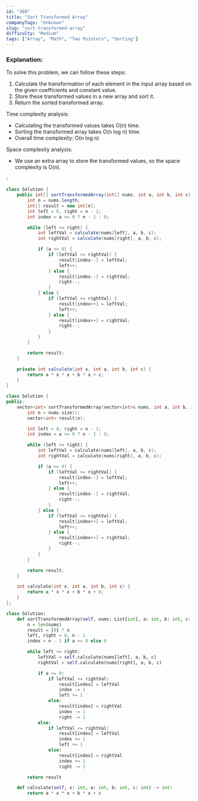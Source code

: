```yaml
---
id: "360"
title: "Sort Transformed Array"
companyTags: "Unknown"
slug: "sort-transformed-array"
difficulty: "Medium"
tags: ["Array", "Math", "Two Pointers", "Sorting"]
---
```


### Explanation:

To solve this problem, we can follow these steps:
1. Calculate the transformation of each element in the input array based on the given coefficients and constant value.
2. Store these transformed values in a new array and sort it.
3. Return the sorted transformed array.

Time complexity analysis:
- Calculating the transformed values takes O(n) time.
- Sorting the transformed array takes O(n log n) time.
- Overall time complexity: O(n log n)

Space complexity analysis:
- We use an extra array to store the transformed values, so the space complexity is O(n).

:

```java
class Solution {
    public int[] sortTransformedArray(int[] nums, int a, int b, int c) {
        int n = nums.length;
        int[] result = new int[n];
        int left = 0, right = n - 1;
        int index = a >= 0 ? n - 1 : 0;

        while (left <= right) {
            int leftVal = calculate(nums[left], a, b, c);
            int rightVal = calculate(nums[right], a, b, c);

            if (a >= 0) {
                if (leftVal >= rightVal) {
                    result[index--] = leftVal;
                    left++;
                } else {
                    result[index--] = rightVal;
                    right--;
                }
            } else {
                if (leftVal <= rightVal) {
                    result[index++] = leftVal;
                    left++;
                } else {
                    result[index++] = rightVal;
                    right--;
                }
            }
        }

        return result;
    }

    private int calculate(int x, int a, int b, int c) {
        return a * x * x + b * x + c;
    }
}
```

```cpp
class Solution {
public:
    vector<int> sortTransformedArray(vector<int>& nums, int a, int b, int c) {
        int n = nums.size();
        vector<int> result(n);

        int left = 0, right = n - 1;
        int index = a >= 0 ? n - 1 : 0;

        while (left <= right) {
            int leftVal = calculate(nums[left], a, b, c);
            int rightVal = calculate(nums[right], a, b, c);

            if (a >= 0) {
                if (leftVal >= rightVal) {
                    result[index--] = leftVal;
                    left++;
                } else {
                    result[index--] = rightVal;
                    right--;
                }
            } else {
                if (leftVal <= rightVal) {
                    result[index++] = leftVal;
                    left++;
                } else {
                    result[index++] = rightVal;
                    right--;
                }
            }
        }

        return result;
    }

    int calculate(int x, int a, int b, int c) {
        return a * x * x + b * x + c;
    }
};
```

```python
class Solution:
    def sortTransformedArray(self, nums: List[int], a: int, b: int, c: int) -> List[int]:
        n = len(nums)
        result = [0] * n
        left, right = 0, n - 1
        index = n - 1 if a >= 0 else 0

        while left <= right:
            leftVal = self.calculate(nums[left], a, b, c)
            rightVal = self.calculate(nums[right], a, b, c)

            if a >= 0:
                if leftVal >= rightVal:
                    result[index] = leftVal
                    index -= 1
                    left += 1
                else:
                    result[index] = rightVal
                    index -= 1
                    right -= 1
            else:
                if leftVal <= rightVal:
                    result[index] = leftVal
                    index += 1
                    left += 1
                else:
                    result[index] = rightVal
                    index += 1
                    right -= 1

        return result

    def calculate(self, x: int, a: int, b: int, c: int) -> int:
        return a * x * x + b * x + c
```
